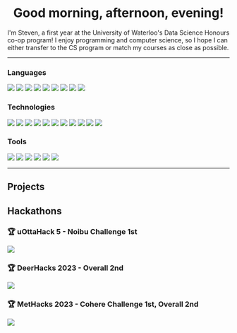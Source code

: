 <div align=center>

# Good morning, afternoon, evening!

</div>

I'm Steven, a first year at the University of Waterloo's Data Science Honours co-op program! I enjoy programming and computer science, so I hope I can either transfer to the CS program or match my courses as close as possible.

---

### Languages

![](https://img.shields.io/badge/python-3776AB?style=for-the-badge&logo=python&logoColor=white)
![](https://img.shields.io/badge/javascript-F7DF1E?style=for-the-badge&logo=javascript&logoColor=black)
![](https://img.shields.io/badge/typescript-3178C6?style=for-the-badge&logo=typescript&logoColor=white)
![](https://img.shields.io/badge/html5-E34F26?style=for-the-badge&logo=html5&logoColor=white)
![](https://img.shields.io/badge/css3-1572B6?style=for-the-badge&logo=css3&logoColor=white)
![](https://img.shields.io/badge/c-A8B9CC?style=for-the-badge&logo=c&logoColor=black)
![](https://img.shields.io/badge/c%2B%2B-00599C?style=for-the-badge&logo=c%2B%2B&logoColor=white)
![](https://img.shields.io/badge/r-276DC3?style=for-the-badge&logo=r&logoColor=white)
![](https://img.shields.io/badge/java-F80000?style=for-the-badge&logo=oracle&logoColor=white)

### Technologies

![](https://img.shields.io/badge/auth0-EB5424?style=for-the-badge&logo=auth0&logoColor=white)
![](https://img.shields.io/badge/django-092E20?style=for-the-badge&logo=django&logoColor=white)
![](https://img.shields.io/badge/expo-000020?style=for-the-badge&logo=expo&logoColor=white)
![](https://img.shields.io/badge/next.js-000000?style=for-the-badge&logo=next.js&logoColor=white)
![](https://img.shields.io/badge/numPy-013243?style=for-the-badge&logo=numpy&logoColor=white)
![](https://img.shields.io/badge/pyqt5-41CD52?style=for-the-badge&logo=qt&logoColor=white)
![](https://img.shields.io/badge/react%20%2B%20native-61DAFB?style=for-the-badge&logo=react&logoColor=black)
![](https://img.shields.io/badge/redis%20graph-DC382D?style=for-the-badge&logo=redis&logoColor=white)
![](https://img.shields.io/badge/sqlite-003B57?style=for-the-badge&logo=sqlite&logoColor=white)
![](https://img.shields.io/badge/supabase-3FCF8E?style=for-the-badge&logo=supabase&logoColor=white)
![](https://img.shields.io/badge/tailwind%20css-06B6D4?style=for-the-badge&logo=tailwindcss&logoColor=white)

### Tools

![](https://img.shields.io/badge/-linux-FCC624?style=for-the-badge&logo=linux&logoColor=black)
![](https://img.shields.io/badge/-git-F05032?style=for-the-badge&logo=git&logoColor=white)
![](https://img.shields.io/badge/-github-181717?style=for-the-badge&logo=github&logoColor=white)
![](https://img.shields.io/badge/-gcp-4285F4?style=for-the-badge&logo=google%20cloud&logoColor=white)
![](https://img.shields.io/badge/-jetbrains%20IDE-000000?style=for-the-badge&logo=jetbrains&logoColor=white)
![](https://img.shields.io/badge/-vscode-007ACC?style=for-the-badge&logo=visual%20studio%20code&logoColor=white)

---

## Projects

## Hackathons

### 🏆 uOttaHack 5 - Noibu Challenge 1st

[![](https://github-readme-stats.vercel.app/api/pin/?username=MoroccanGemsbok&repo=ReviewRecap&theme=github_dark_dimmed)](https://github.com/MoroccanGemsbok/ReviewRecap)

### 🏆 DeerHacks 2023 - Overall 2nd

[![](https://github-readme-stats.vercel.app/api/pin/?username=wusteven815&repo=block2discord&theme=github_dark_dimmed)](https://github.com/wusteven815/block2discord)

### 🏆 MetHacks 2023 - Cohere Challenge 1st, Overall 2nd

[![](https://github-readme-stats.vercel.app/api/pin/?username=sammyyyyy1&repo=narratorRL&theme=github_dark_dimmed)](https://github.com/sammyyyyy1/narratorRL)
